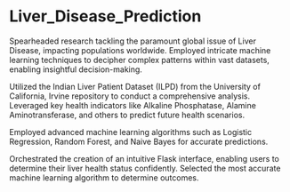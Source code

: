 # Liver_Disease_Prediction
Spearheaded research tackling the paramount global issue of Liver Disease, impacting populations worldwide. Employed intricate machine learning techniques to decipher complex patterns within vast datasets, enabling insightful decision-making.

Utilized the Indian Liver Patient Dataset (ILPD) from the University of California, Irvine repository to conduct a comprehensive analysis. Leveraged key health indicators like Alkaline Phosphatase, Alamine Aminotransferase, and others to predict future health scenarios.

Employed advanced machine learning algorithms such as Logistic Regression, Random Forest, and Naive Bayes for accurate predictions.

Orchestrated the creation of an intuitive Flask interface, enabling users to determine their liver health status confidently. Selected the most accurate machine learning algorithm to determine outcomes.
